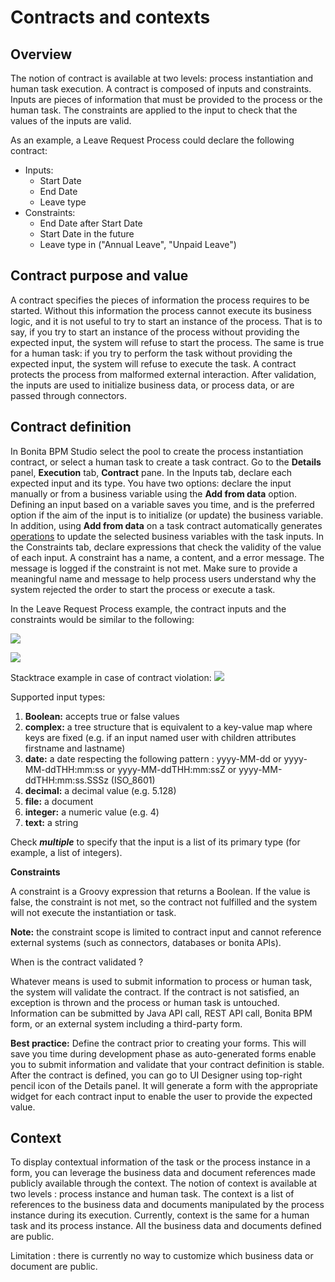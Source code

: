 # Contracts and contexts

## Overview

The notion of contract is available at two levels: process instantiation and human task execution. A contract is composed of inputs and constraints. Inputs are pieces of information that must be provided to the process or the human task. The constraints are applied to the input to check that the values of the inputs are valid.

As an example, a Leave Request Process could declare the following contract:

* Inputs:
  * Start Date
  * End Date
  * Leave type
* Constraints:
  * End Date after Start Date
  * Start Date in the future
  * Leave type in ("Annual Leave", "Unpaid Leave")

## Contract purpose and value

A contract specifies the pieces of information the process requires to be started. Without this information the process cannot execute its business logic, and it is not useful to try to start an instance of the process. That is to say, if you try to start an instance of the process without providing the expected input, the system will refuse to start the process. The same is true for a human task: if you try to perform the task without providing the expected input, the system will refuse to execute the task. A contract protects the process from malformed external interaction. After validation, the inputs are used to initialize business data, or process data, or are passed through connectors.

## Contract definition

In Bonita BPM Studio select the pool to create the process instantiation contract, or select a human task to create a task contract.
Go to the **Details** panel, **Execution** tab, **Contract** pane. In the Inputs tab, declare each expected input and its type. You have two options: declare the input manually or from a business variable using the **Add from data** option. Defining an input based on a variable saves you time, and is the preferred option if the aim of the input is to initialize (or update) the business variable. In addition, using **Add from data** on a task contract automatically generates [operations](operations.md) to update the selected business variables with the task inputs. In the Constraints tab, declare expressions that check the validity of the value of each input. A constraint has a name, a content, and a error message. The message is logged if the constraint is not met. Make sure to provide a meaningful name and message to help process users understand why the system rejected the order to start the process or execute a task.

In the Leave Request Process example, the contract inputs and the constraints would be similar to the following:

  ![](images/images-6_0/contractDoc.PNG)


  ![](images/images-6_0/ConstraintsDoc.PNG)


Stacktrace example in case of contract violation:
  ![](images/images-6_0/constraintError.PNG)

Supported input types:

1. **Boolean:** accepts true or false values
2. **complex:** a tree structure that is equivalent to a key-value map where keys are fixed (e.g. if an input named user with children attributes firstname and lastname)
3. **date:** a date respecting the following pattern : yyyy-MM-dd or yyyy-MM-ddTHH:mm:ss or yyyy-MM-ddTHH:mm:ssZ or yyyy-MM-ddTHH:mm:ss.SSSz (ISO\_8601)
4. **decimal:** a decimal value (e.g. 5.128)
5. **file:** a document
6. **integer:** a numeric value (e.g. 4)
7. **text:** a string

Check **_multiple_** to specify that the input is a list of its primary type (for example, a list of integers).

**Constraints**

A constraint is a Groovy expression that returns a Boolean. If the value is false, the constraint is not met, so the contract not fulfilled and the system will not execute the instantiation or task.

**Note:** the constraint scope is limited to contract input and cannot reference external systems (such as connectors, databases or bonita APIs).

When is the contract validated ?

Whatever means is used to submit information to process or human task, the system will validate the contract. If the contract is not satisfied, an exception is thrown and the process or human task is untouched. Information can be submitted by Java API call, REST API call, Bonita BPM form, or an external system including a third-party form.

**Best practice:** Define the contract prior to creating your forms. This will save you time during development phase as auto-generated forms enable you to submit information and validate that your contract definition is stable. After the contract is defined, you can go to UI Designer using top-right pencil icon of the Details panel. It will generate a form with the appropriate widget for each contract input to enable the user to provide the expected value.

## Context

To display contextual information of the task or the process instance in a form, you can leverage the business data and document references made publicly available through the context. The notion of context is available at two levels : process instance and human task. The context is a list of references to the business data and documents manipulated by the process instance during its execution.
Currently, context is the same for a human task and its process instance. All the business data and documents defined are public.

Limitation : there is currently no way to customize which business data or document are public.
